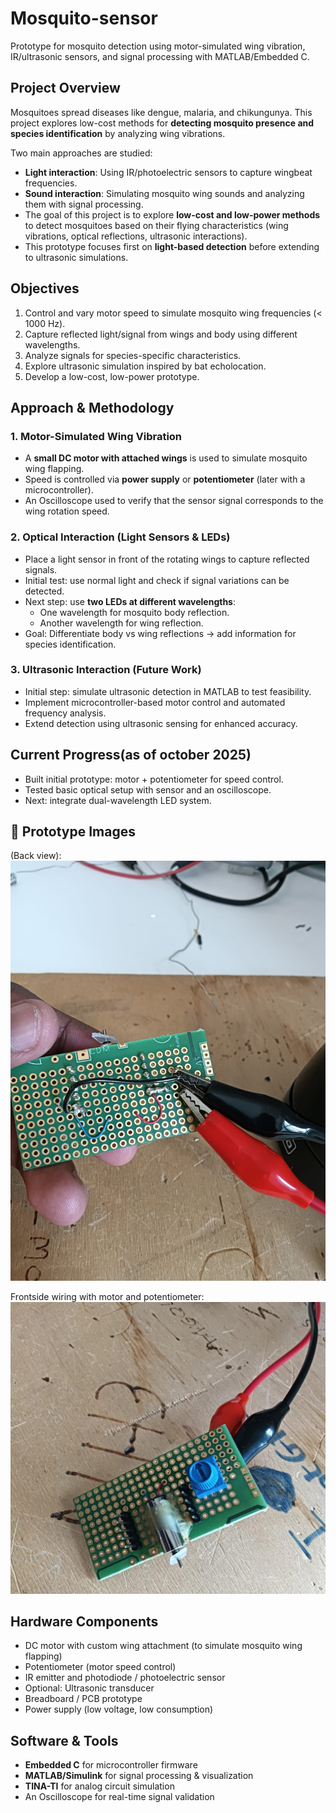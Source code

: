 # Mosquito-sensor

Prototype for mosquito detection using motor-simulated wing vibration, IR/ultrasonic sensors, and signal processing with MATLAB/Embedded C.

## Project Overview
Mosquitoes spread diseases like dengue, malaria, and chikungunya. This project explores low-cost methods for **detecting mosquito presence and species identification** by analyzing wing vibrations.

Two main approaches are studied:
- **Light interaction**: Using IR/photoelectric sensors to capture wingbeat frequencies.
- **Sound interaction**: Simulating mosquito wing sounds and analyzing them with signal processing.
- The goal of this project is to explore **low-cost and low-power methods** to detect mosquitoes based on their flying characteristics (wing vibrations, optical reflections, ultrasonic interactions).  
- This prototype focuses first on **light-based detection** before extending to ultrasonic simulations.

## Objectives
1. Control and vary motor speed to simulate mosquito wing frequencies (< 1000 Hz).
2. Capture reflected light/signal from wings and body using different wavelengths.
3. Analyze signals for species-specific characteristics.
4. Explore ultrasonic simulation inspired by bat echolocation.
5. Develop a low-cost, low-power prototype.

## Approach & Methodology

### 1. Motor-Simulated Wing Vibration
- A **small DC motor with attached wings** is used to simulate mosquito wing flapping.  
- Speed is controlled via **power supply** or **potentiometer** (later with a microcontroller).  
- An Oscilloscope used to verify that the sensor signal corresponds to the wing rotation speed.  

### 2. Optical Interaction (Light Sensors & LEDs)
- Place a light sensor in front of the rotating wings to capture reflected signals.  
- Initial test: use normal light and check if signal variations can be detected.  
- Next step: use **two LEDs at different wavelengths**:
  - One wavelength for mosquito body reflection.  
  - Another wavelength for wing reflection.  
- Goal: Differentiate body vs wing reflections → add information for species identification.  

### 3. Ultrasonic Interaction (Future Work)
- Initial step: simulate ultrasonic detection in MATLAB to test feasibility.
- Implement microcontroller-based motor control and automated frequency analysis.
- Extend detection using ultrasonic sensing for enhanced accuracy. 

## Current Progress(as of october 2025)
-  Built initial prototype: motor + potentiometer for speed control.  
-  Tested basic optical setup with sensor and an oscilloscope.  
-  Next: integrate dual-wavelength LED system.

## 📸 Prototype Images
(Back view):  
![Test1](testimage1.jpg)

Frontside wiring with motor and potentiometer:  
![Test2](2ndtestimage.jpg)

## Hardware Components
- DC motor with custom wing attachment (to simulate mosquito wing flapping)
- Potentiometer (motor speed control)
- IR emitter and photodiode / photoelectric sensor
- Optional: Ultrasonic transducer
- Breadboard / PCB prototype
- Power supply (low voltage, low consumption)

## Software & Tools
- **Embedded C** for microcontroller firmware
- **MATLAB/Simulink** for signal processing & visualization
- **TINA-TI** for analog circuit simulation
- An Oscilloscope for real-time signal validation


